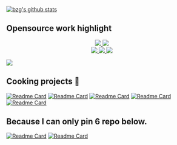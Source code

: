 [![bzg's github stats](https://github-readme-stats.vercel.app/api?username=garronej&title_color=fff&icon_color=8B959E&text_color=9f9f9f&bg_color=0E1217)](https://github.com/bzg/github-readme-stats)  

## Opensource work highlight

<p align="center">
    <a href="https://evt.land">
        <img src="https://user-images.githubusercontent.com/6702424/117706369-7f794c80-b1cd-11eb-80bd-cada11c0e46b.png">
    </a>
    <a href="https://denoify.land">
        <img src="https://user-images.githubusercontent.com/6702424/117706365-7ee0b600-b1cd-11eb-9beb-e59c2f314dbf.png"> 
    </a>
    <br>
    <a href="https://www.tsafe.dev">
        <img src="https://user-images.githubusercontent.com/6702424/117706378-81431000-b1cd-11eb-8313-965a2cb76c72.png"> 
    </a>
    <a href="https://github.com/inseefrlab/keycloakify">
        <img src="https://user-images.githubusercontent.com/6702424/117706372-8011e300-b1cd-11eb-9c20-5cb1d791aa65.png"> 
    </a>
    <a href="https://github.com/garronej/tss-react">
        <img src="https://user-images.githubusercontent.com/6702424/117706380-81431000-b1cd-11eb-96a7-d0f4ef48678a.png"> 
    </a>
</p>  

![](https://komarev.com/ghpvc/?username=garronej)

## Cooking projects 🍳

[![Readme Card](https://github-readme-stats.vercel.app/api/pin/?username=InseeFrLab&repo=onyxia-web&show_owner=true&title_color=58a6ff&icon_color=8B959E&text_color=9f9f9f&bg_color=0E1217)](https://github.com/InseeFrLab/onyxia-web)
[![Readme Card](https://github-readme-stats.vercel.app/api/pin/?username=garronej&repo=powerhooks&&title_color=58a6ff&icon_color=8B959E&text_color=9f9f9f&bg_color=0E1217)](https://github.com/garronej/powerhooks)
[![Readme Card](https://github-readme-stats.vercel.app/api/pin/?username=InseeFrLab&repo=onyxia-ui&show_owner=true&&title_color=58a6ff&icon_color=8B959E&text_color=9f9f9f&bg_color=0E1217)](https://github.com/InseeFrLab/onyxia-ui)
[![Readme Card](https://github-readme-stats.vercel.app/api/pin/?username=thieryw&repo=gitlanding&show_owner=true&title_color=58a6ff&icon_color=8B959E&text_color=9f9f9f&bg_color=0E1217)](https://github.com/thieryw/gitlanding)
[![Readme Card](https://github-readme-stats.vercel.app/api/pin/?username=garronej&repo=redux-clean-archi-toolkit&show_owner=true&title_color=58a6ff&icon_color=8B959E&text_color=9f9f9f&bg_color=0E1217)](https://github.com/garronej/redux-clean-archi-toolkit)

## Because I can only pin 6 repo below.

[![Readme Card](https://github-readme-stats.vercel.app/api/pin/?username=garronej&repo=react-envs&title_color=58a6ff&icon_color=8B959E&text_color=9f9f9f&bg_color=0E1217)](https://github.com/garronej/react-envs)
[![Readme Card](https://github-readme-stats.vercel.app/api/pin/?username=garronej&repo=run_exclusive&title_color=58a6ff&icon_color=8B959E&text_color=9f9f9f&bg_color=0E1217)](https://github.com/garronej/run_exclusive)
